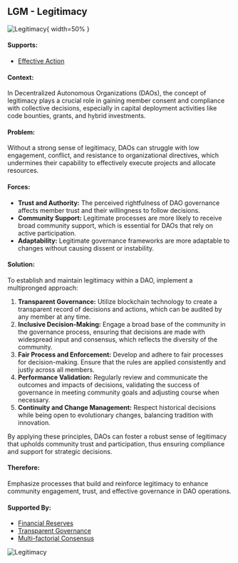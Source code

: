 ## LGM - Legitimacy

![Legitimacy](output/illustrations/legitimacy.png){ width=50% }

#### Supports:

* [Effective Action](/patterns/effective_action.html)

#### Context:

In Decentralized Autonomous Organizations (DAOs), the concept of legitimacy plays a crucial role in gaining member consent and compliance with collective decisions, especially in capital deployment activities like code bounties, grants, and hybrid investments.

#### Problem:

Without a strong sense of legitimacy, DAOs can struggle with low engagement, conflict, and resistance to organizational directives, which undermines their capability to effectively execute projects and allocate resources.

#### Forces:

- **Trust and Authority:** The perceived rightfulness of DAO governance affects member trust and their willingness to follow decisions.
- **Community Support:** Legitimate processes are more likely to receive broad community support, which is essential for DAOs that rely on active participation.
- **Adaptability:** Legitimate governance frameworks are more adaptable to changes without causing dissent or instability.

#### Solution:

To establish and maintain legitimacy within a DAO, implement a multipronged approach:

1. **Transparent Governance:** Utilize blockchain technology to create a transparent record of decisions and actions, which can be audited by any member at any time.
2. **Inclusive Decision-Making:** Engage a broad base of the community in the governance process, ensuring that decisions are made with widespread input and consensus, which reflects the diversity of the community.
3. **Fair Process and Enforcement:** Develop and adhere to fair processes for decision-making. Ensure that the rules are applied consistently and justly across all members.
4. **Performance Validation:** Regularly review and communicate the outcomes and impacts of decisions, validating the success of governance in meeting community goals and adjusting course when necessary.
5. **Continuity and Change Management:** Respect historical decisions while being open to evolutionary changes, balancing tradition with innovation.

By applying these principles, DAOs can foster a robust sense of legitimacy that upholds community trust and participation, thus ensuring compliance and support for strategic decisions.

#### Therefore:

Emphasize processes that build and reinforce legitimacy to enhance community engagement, trust, and effective governance in DAO operations.

#### Supported By:

* [Financial Reserves](/patterns/financial_reserves.html)
* [Transparent Governance](/patterns/transparent_governance.html)
* [Multi-factorial Consensus](/patterns/multi_factorial_consensus.html)

![Legitimacy](output/legitimacy_specific_graph.png)
